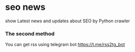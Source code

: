 # seo news
show Latest news and updates about SEO by Python crawler


### The second method

You can get rss using telegram bot https://t.me/rss2tg_bot
